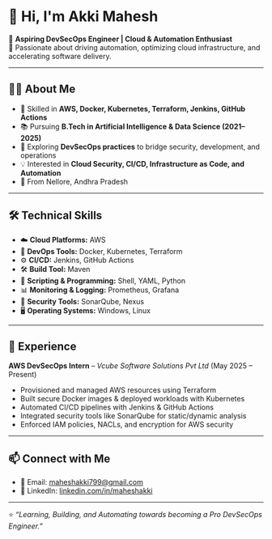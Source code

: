 # 👋 Hi, I'm Akki Mahesh  

🚀 **Aspiring DevSecOps Engineer | Cloud & Automation Enthusiast**  
🎯 Passionate about driving automation, optimizing cloud infrastructure, and accelerating software delivery.  

---

## 🧑‍💻 About Me  
- 🔧 Skilled in **AWS, Docker, Kubernetes, Terraform, Jenkins, GitHub Actions**  
- 📚 Pursuing **B.Tech in Artificial Intelligence & Data Science (2021–2025)**  
- 🌱 Exploring **DevSecOps practices** to bridge security, development, and operations  
- 💡 Interested in **Cloud Security, CI/CD, Infrastructure as Code, and Automation**  
- 📍 From Nellore, Andhra Pradesh  

---

## 🛠️ Technical Skills  
- ☁️ **Cloud Platforms:** AWS  
- 🐳 **DevOps Tools:** Docker, Kubernetes, Terraform  
- ⚙️ **CI/CD:** Jenkins, GitHub Actions  
- 🛠️ **Build Tool:** Maven  
- 📝 **Scripting & Programming:** Shell, YAML, Python  
- 📊 **Monitoring & Logging:** Prometheus, Grafana  
- 🔐 **Security Tools:** SonarQube, Nexus  
- 🖥️ **Operating Systems:** Windows, Linux  

---

## 💼 Experience  
**AWS DevSecOps Intern** – *Vcube Software Solutions Pvt Ltd* (May 2025 – Present)  
- Provisioned and managed AWS resources using Terraform  
- Built secure Docker images & deployed workloads with Kubernetes  
- Automated CI/CD pipelines with Jenkins & GitHub Actions  
- Integrated security tools like SonarQube for static/dynamic analysis  
- Enforced IAM policies, NACLs, and encryption for AWS security  

---

## 📫 Connect with Me  
- 📧 Email: [maheshakki799@gmail.com](mailto:maheshakki799@gmail.com)  
- 💼 LinkedIn: [linkedin.com/in/maheshakki](https://linkedin.com/in/maheshakki)    

---

⭐️ *“Learning, Building, and Automating towards becoming a Pro DevSecOps Engineer.”*  
